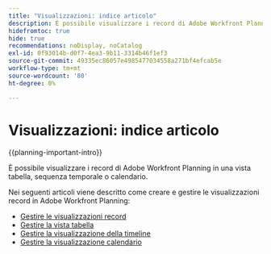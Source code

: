 ```yaml
---
title: "Visualizzazioni: indice articolo"
description: È possibile visualizzare i record di Adobe Workfront Planning in una vista tabella, sequenza temporale o calendario. Negli articoli seguenti viene descritto come creare e gestire le visualizzazioni record di Adobe Workfront Planning.
hidefromtoc: true
hide: true
recommendations: noDisplay, noCatalog
exl-id: 0f93014b-d0f7-4ea3-9b11-3314b46f1ef3
source-git-commit: 49335ec86057e4985477034558a271bf4efcab5e
workflow-type: tm+mt
source-wordcount: '80'
ht-degree: 0%

---
```


<!--
---
title: Views overview
description: The following articles describe how you can create and manage Adobe Maestro record views.
hidefromtoc: yes
author: Alina
feature: Work Management
role: User
hide: yes
---
-->

<!--udpate the metadata with real information when making this available in TOC and in the left nav-->

# Visualizzazioni: indice articolo

{{planning-important-intro}}

È possibile visualizzare i record di Adobe Workfront Planning in una vista tabella, sequenza temporale o calendario.

Nei seguenti articoli viene descritto come creare e gestire le visualizzazioni record in Adobe Workfront Planning:

* [Gestire le visualizzazioni record](../views/manage-record-views.md)
* [Gestire la vista tabella](../views/manage-the-table-view.md)
* [Gestire la visualizzazione della timeline](../views/manage-the-timeline-view.md)
* [Gestire la visualizzazione calendario](/help/quicksilver/maestro/views/manage-the-calendar-view.md)

